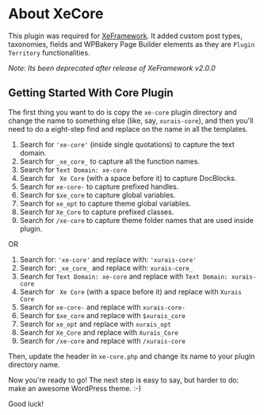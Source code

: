 # About XeCore

This plugin was required for [XeFramework](https://github.com/XeCreators/xe-framework). It added custom post types, taxonomies, fields and WPBakery Page Builder elements as they are `Plugin Territory` functionalities.

*Note: Its been deprecated after release of XeFramework v2.0.0*

## Getting Started With Core Plugin

The first thing you want to do is copy the `xe-core` plugin directory and change the name to something else (like, say, `xurais-core`), and then you'll need to do a eight-step find and replace on the name in all the templates.

1. Search for `'xe-core'` (inside single quotations) to capture the text domain.
2. Search for `_xe_core_` to capture all the function names.
3. Search for `Text Domain: xe-core` 
4. Search for ` Xe Core` (with a space before it) to capture DocBlocks.
5. Search for `xe-core-` to capture prefixed handles.
6. Search for `$xe_core` to capture global variables.
7. Search for `xe_opt` to capture theme global variables.
8. Search for `Xe_Core` to capture prefixed classes.
9. Search for `/xe-core` to capture theme folder names that are used inside plugin.

OR

1. Search for: `'xe-core'` and replace with: `'xurais-core'`
2. Search for: `_xe_core_` and replace with: `xurais-core_`
3. Search for `Text Domain: xe-core` and replace with `Text Domain: xurais-core`
4. Search for ` Xe Core` (with a space before it) and replace with `Xurais Core`
5. Search for `xe-core-` and replace with `xurais-core-`
6. Search for `$xe_core` and replace with `$xurais_core`
7. Search for `xe_opt` and replace with `xurais_opt`
8. Search for `Xe_Core` and replace with `Xurais_Core`
9. Search for `/xe-core` and replace with `/xurais-core`

Then, update the header in `xe-core.php` and change its name to your plugin directory name.

Now you're ready to go! The next step is easy to say, but harder to do: make an awesome WordPress theme. :-)

Good luck!
